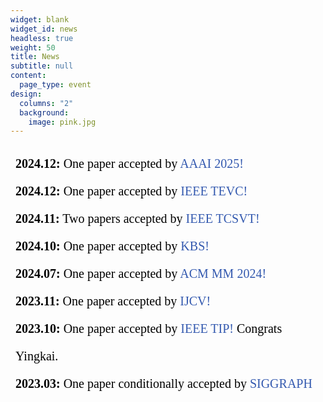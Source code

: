 ```yaml
---
widget: blank
widget_id: news
headless: true
weight: 50
title: News
subtitle: null
content:
  page_type: event
design:
  columns: "2"
  background:
    image: pink.jpg
---
```

<iframe srcdoc="<div style='height: 400px; font-size:20px; line-height:2.2;'>
<b>2024.12:</b> One paper accepted by  <span style='color:rgb(51, 89, 175);'>AAAI 2025! </span>  <br>
<b>2024.12:</b> One paper accepted by  <span style='color:rgb(51, 89, 175);'>IEEE TEVC! </span>  <br>
<b>2024.11:</b> Two papers accepted by  <span style='color:rgb(51, 89, 175);'>IEEE TCSVT!</span> <br>
<b>2024.10:</b> One paper accepted by  <span style='color:rgb(51, 89, 175);'>KBS!</span> <br>
<b>2024.07:</b> One paper accepted by  <span style='color:rgb(51, 89, 175);'>ACM MM 2024!</span> <br>
<b>2023.11:</b> One paper accepted by  <span style='color:rgb(51, 89, 175);'>IJCV! </span>  <br>
<b>2023.10:</b> One paper accepted by  <span style='color:rgb(51, 89, 175);'>IEEE TIP!</span>  Congrats Yingkai.  <br>
<b>2023.03:</b> One paper conditionally accepted by  <span style='color:rgb(51, 89, 175);'>SIGGRAPH 2023!</span>   <br>
<b>2023.02:</b> One paper accepted by  <span style='color:rgb(51, 89, 175);'>CVPR 2023!</span> <br>
<b>2022.03:</b> One paper accepted by  <span style='color:rgb(51, 89, 175);'>CVPR 2022!</span>  <br>
<b>2021.07:</b> One paper accepted by  <span style='color:rgb(51, 89, 175);'>ICCV 2021!</span>  <br>
<b>2021.06:</b> One paper accepted by  <span style='color:rgb(51, 89, 175);'>The Visual Computer (Proc. CGI 2021)!</span> <br>
<b>2021.03:</b> One paper accepted by  <span style='color:rgb(51, 89, 175);'>TCSVT!</span> <br>
<b>2020.03:</b> One paper accepted by  <span style='color:rgb(51, 89, 175);'>ICME 2020!</span> <br>
</div>" style="width:100%; height:400px;  border: none;"></iframe>

